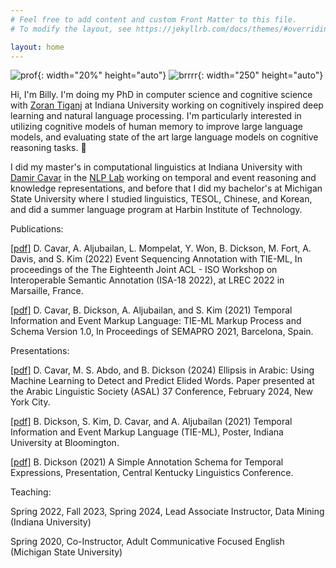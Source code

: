 ```yaml
---
# Feel free to add content and custom Front Matter to this file.
# To modify the layout, see https://jekyllrb.com/docs/themes/#overriding-theme-defaults

layout: home
---
```

![prof](../assets/images/prof.png){: width="20%" height="auto"}
![brrrr](../assets/images/brrrr.jpg){: width="250" height="auto"}

Hi, I'm Billy. I'm doing my PhD in computer science and cognitive science with [Zoran Tiganj](https://homes.luddy.indiana.edu/ztiganj/) at Indiana University working on cognitively inspired deep learning and natural language processing. I'm particularly interested in utilizing cognitive models of human memory to improve large language models, and evaluating state of the art large language models on cognitive reasoning tasks. 👻

I did my master's in computational linguistics at Indiana University with [Damir Cavar](https://damir.cavar.me/) in the [NLP Lab](https://nlp-lab.org/) working on temporal and event reasoning and knowledge representations, and before that I did my bachelor's at Michigan State University where I studied linguistics, TESOL, Chinese, and Korean, and did a summer language program at Harbin Institute of Technology.

Publications:

[[pdf]](https://sigsem.uvt.nl/isa18/ISA-18_32_Paper.pdf) D. Cavar, A. Aljubailan, L. Mompelat, Y. Won, B. Dickson, M. Fort, A. Davis, and S. Kim (2022) Event Sequencing Annotation with TIE-ML, In proceedings of the The Eighteenth Joint ACL - ISO Workshop on Interoperable Semantic Annotation (ISA-18 2022), at LREC 2022 in Marsaille, France.

[[pdf]](https://arxiv.org/abs/2109.13892) D. Cavar, B. Dickson, A. Aljubailan, and S. Kim (2021) Temporal Information and Event Markup Language: TIE-ML Markup Process and Schema Version 1.0, In Proceedings of SEMAPRO 2021, Barcelona, Spain.

Presentations:

[[pdf]](https://nlp-lab.org/publications/Ellipsis_IU.pdf) D. Cavar, M. S. Abdo, and B. Dickson (2024) Ellipsis in Arabic: Using Machine Learning to Detect and Predict Elided Words. Paper presented at the Arabic Linguistic Society (ASAL) 37 Conference, February 2024, New York City.

[[pdf]](https://nlp-lab.org/timeevents/TIEML_Poster_8_27.pdf) B. Dickson, S. Kim, D. Cavar, and A. Aljubailan (2021) Temporal Information and Event Markup Language (TIE-ML), Poster, Indiana University at Bloomington.

[[pdf]](../assets/Dickson_Time_CKLiC_21.pdf) B. Dickson (2021) A Simple Annotation Schema for Temporal Expressions, Presentation, Central Kentucky Linguistics Conference.

Teaching:

Spring 2022, Fall 2023, Spring 2024, Lead Associate Instructor, Data Mining (Indiana University)

Spring 2020, Co-Instructor, Adult Communicative Focused English (Michigan State University)